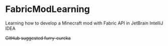 # FabricModLearning
Learning how to develop a Minecraft mod with Fabric API in JetBrain IntelliJ IDEA 

~~GitHub suggested furry-eureka~~

